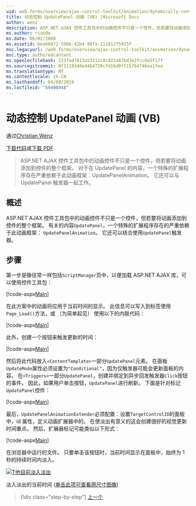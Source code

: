 ```yaml
---
uid: web-forms/overview/ajax-control-toolkit/animation/dynamically-controlling-updatepanel-animations-vb
title: 动态控制 UpdatePanel 动画 (VB) |Microsoft Docs
author: wenz
description: ASP.NET AJAX 控件工具包中的动画控件不只是一个控件，但若要将动画添加到控件的整个框架。 内容的...
ms.author: riande
ms.date: 06/02/2008
ms.assetid: bea66072-59b6-42b4-98fa-211812f5925f
msc.legacyurl: /web-forms/overview/ajax-control-toolkit/animation/dynamically-controlling-updatepanel-animations-vb
msc.type: authoredcontent
ms.openlocfilehash: 223fad7013a53212c0c822a87bd3e2fcc0a5f17f
ms.sourcegitcommit: 0f1119340e4464720cfd16d0ff15764746ea1fea
ms.translationtype: MT
ms.contentlocale: zh-CN
ms.lasthandoff: 04/09/2019
ms.locfileid: "59408948"
---
```

# <a name="dynamically-controlling-updatepanel-animations-vb"></a>动态控制 UpdatePanel 动画 (VB)

通过[Christian Wenz](https://github.com/wenz)

[下载代码](http://download.microsoft.com/download/9/3/f/93f8daea-bebd-4821-833b-95205389c7d0/UpdatePanelAnimation2.vb.zip)或[下载 PDF](http://download.microsoft.com/download/b/6/a/b6ae89ee-df69-4c87-9bfb-ad1eb2b23373/updatepanelanimation2VB.pdf)

> ASP.NET AJAX 控件工具包中的动画控件不只是一个控件，但若要将动画添加到控件的整个框架。 对于在 UpdatePanel 的内容，一个特殊的扩展程序存在严重依赖于此动画框架：UpdatePanelAnimation。 它还可以与 UpdatePanel 触发器一起工作。


## <a name="overview"></a>概述

ASP.NET AJAX 控件工具包中的动画控件不只是一个控件，但若要将动画添加到控件的整个框架。 有关的内容`UpdatePanel`，一个特殊的扩展程序存在的严重依赖于此动画框架： `UpdatePanelAnimation`。 它还可以结合使用`UpdatePanel`触发器。

## <a name="steps"></a>步骤

第一步是像往常一样包括`ScriptManager`页中，以便加载 ASP.NET AJAX 库，可以使用控件工具包：


[!code-aspx[Main](dynamically-controlling-updatepanel-animations-vb/samples/sample1.aspx)]

在此方案中的动画将应用于当前时间的显示。 此信息可以写入到标签使用`Page_Load()`方法，或 （为简单起见） 使用以下的内联代码：


[!code-aspx[Main](dynamically-controlling-updatepanel-animations-vb/samples/sample2.aspx)]

此外，创建一个按钮来触发更新的时间：


[!code-aspx[Main](dynamically-controlling-updatepanel-animations-vb/samples/sample3.aspx)]

然后将此代码放入`<ContentTemplate>`一部分`UpdatePanel`元素。 在面板`UpdateMode`属性必须设置为`"Conditional"`，因为仅触发器可能会更新面板的内容。 在`<Triggers>`一部分`UpdatePanel`，创建并绑定到异步回发触发器`Click`按钮的事件。 因此，如果用户单击按钮，`UpdatePanel`进行刷新。 下面是针对标记`UpdatePanel`控件：


[!code-aspx[Main](dynamically-controlling-updatepanel-animations-vb/samples/sample4.aspx)]

最后，`UpdatePanelAnimationExtender`必须配置：设置`TargetControlID`的面板中，id 属性，定义动画扩展器中的。 在使淡出有意义的这会创建很好的视觉更新时间重点。 然后，扩展器标记可能类似以下形式：


[!code-aspx[Main](dynamically-controlling-updatepanel-animations-vb/samples/sample5.aspx)]

在浏览器中运行的文件。 只要单击该按钮时，当前时间显示在面板中，始终为 1 秒的持续时间内淡入。


[![T他目前淡入淡出](dynamically-controlling-updatepanel-animations-vb/_static/image2.png)](dynamically-controlling-updatepanel-animations-vb/_static/image1.png)

淡入淡出的当前时间 ([单击此项可查看原尺寸图像](dynamically-controlling-updatepanel-animations-vb/_static/image3.png))

> [!div class="step-by-step"]
> [上一个](animating-an-updatepanel-control-vb.md)
